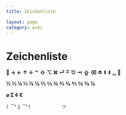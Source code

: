 ```yaml
---
title: Zeichenliste

layout: page
category: wiki
---
```

# Zeichenliste #

** → ← ↑ ↓ ⌃ ⇧ ⌥ ⌘ ⏎ ⌅ ⎋ ⇥ ⇪ ⌫ ⏏ ⇞ ⇟ ␣ ➚**

**½ ⅓ ¼ ⅕ ⅙ ⅛ ⅔ ⅖ ¾ ⅗ ⅜ ⅘ ⅚ ⅝ ⅞**

**⌀ Σ ¢ €**

    ( ͡° ͜ʖ ͡°)            ツ
